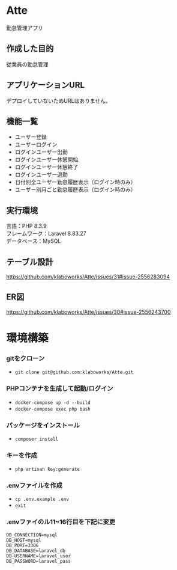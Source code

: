 # Atte
勤怠管理アプリ

## 作成した目的
従業員の勤怠管理

## アプリケーションURL
デプロイしていないためURLはありません。

## 機能一覧
- ユーザー登録
- ユーザーログイン
- ログインユーザー出勤
- ログインユーザー休憩開始
- ログインユーザー休憩終了
- ログインユーザー退勤
- 日付別全ユーザー勤怠履歴表示（ログイン時のみ）
- ユーザー別月ごと勤怠履歴表示（ログイン時のみ）

## 実行環境
言語：PHP 8.3.9  
フレームワーク：Laravel 8.83.27  
データベース：MySQL

## テーブル設計
https://github.com/klaboworks/Atte/issues/31#issue-2556283094

## ER図
https://github.com/klaboworks/Atte/issues/30#issue-2556243700

# 環境構築
### gitをクローン
 - `git clone git@github.com:klaboworks/Atte.git`
### PHPコンテナを生成して起動/ログイン
 - `docker-compose up -d --build`
 - `docker-compose exec php bash`
### パッケージをインストール
 - `composer install`
### キーを作成
 - `php artisan key:generate`
### .envファイルを作成
 - `cp .env.example .env`
 - `exit`
### .envファイのル11~16行目を下記に変更
    DB_CONNECTION=mysql  
    DB_HOST=mysql  
    DB_PORT=3306  
    DB_DATABASE=laravel_db  
    DB_USERNAME=laravel_user  
    DB_PASSWORD=laravel_pass  